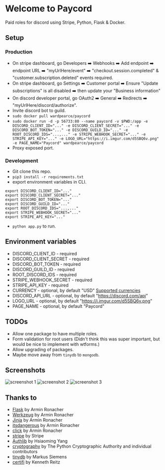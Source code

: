 # Welcome to Paycord
Paid roles for discord using Stripe, Python, Flask & Docker.

## Setup
### Production
- On stripe dashboard, go Developers ➡️ Webhooks ➡️ Add endpoint ➡️ endpoint URL ➡️ "myUrlHere/event" ➡️ "checkout.session.completed" & "customer.subscription.deleted" events required.
- On stripe dashboard, go Settings ➡️ Customer portal ➡️ Ensure "Update subscriptions" is all disabled ➡️ then update your "Business information"
- On discord developer portal, go OAuth2 ➡️ General ➡️ Redirects ➡️ "myUrlHere/discord/authorize".
- Invite discord bot to guild.
- `sudo docker pull wardpearce/paycord`
- `sudo docker run -d -p 56733:80 --name paycord -v $PWD:/app -e DISCORD_CLIENT_ID="..." -e DISCORD_CLIENT_SECRET="..." -e DISCORD_BOT_TOKEN="..." -e DISCORD_GUILD_ID="..." -e ROOT_DISCORD_IDS="...,..." -e STRIPE_WEBHOOK_SECRET="..." -e STRIPE_API_KEY="..." -e LOGO_URL="https://i.imgur.com/d5SBQ6v.png" -e PAGE_NAME="Paycord" wardpearce/paycord`
- Proxy exposed port.
### Development
- Git clone this repo.
- `pip3 install -r requirements.txt`
- export environment variables in CLI.
```
export DISCORD_CLIENT_ID="..."
export DISCORD_CLIENT_SECRET="..."
export DISCORD_BOT_TOKEN="..."
export DISCORD_GUILD_ID="..."
export ROOT_DISCORD_IDS="...,..."
export STRIPE_WEBHOOK_SECRET="..."
export STRIPE_API_KEY="..."
```
- `python app.py` to run.

## Environment variables
- DISCORD_CLIENT_ID - required
- DISCORD_CLIENT_SECRET - required
- DISCORD_BOT_TOKEN - required
- DISCORD_GUILD_ID - required
- ROOT_DISCORD_IDS - required
- STRIPE_WEBHOOK_SECRET - required
- STRIPE_API_KEY - required
- CURRENCY - optional, by default "USD" [Supported currencies](https://stripe.com/docs/currencies)
- DISCORD_API_URL - optional, by default "https://discord.com/api"
- LOGO_URL - optional, by default "https://i.imgur.com/d5SBQ6v.png"
- PAGE_NAME - optional, by default "Paycord"

## TODOs
- Allow one package to have multiple roles.
- Form validation for root users (Didn't think this was super important, but would be nice to implement with wtforms.)
- Allow upgrading of packages.
- Maybe move away from `tinydb` to `mongodb`.

## Screenshots
![screenshot 1](https://cdn.discordapp.com/attachments/927646781670576259/931081467956719676/unknown.png)
![screenshot 2](https://cdn.discordapp.com/attachments/927646781670576259/931081556905312276/unknown.png)
![screenshot 3](https://cdn.discordapp.com/attachments/927646781670576259/931081819548450826/unknown.png)

## Thanks to
- [Flask](https://pypi.org/project/Flask/) by Armin Ronacher
- [Werkzeug](https://pypi.org/project/Werkzeug/) by Armin Ronacher
- [Jinja](https://pypi.org/project/Jinja/) by Armin Ronacher
- [itsdangerous](https://pypi.org/project/itsdangerous/) by Armin Ronacher
- [click](https://pypi.org/project/click/) by Armin Ronacher
- [stripe](https://pypi.org/project/stripe/) by Stripe
- [Authlib](https://pypi.org/project/Authlib/) by Hsiaoming Yang
- [cryptography](https://pypi.org/project/cryptography/) by The Python Cryptographic Authority and individual contributors
- [tinydb](https://pypi.org/project/tinydb/) by Markus Siemens
- [certifi](https://pypi.org/project/certifi/) by Kenneth Reitz
